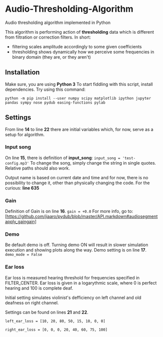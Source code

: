 # Audio-Thresholding-Algorithm
Audio thresholding algorithm implemented in Python

This algorithm is performing action of __thresholding__ data which is different from filtration or correction filters. In short: 
* filtering scales amplitude accordingly to some given coefficients
* thresholding shows dynamically how we perceive some frequencies in binary domain (they are, or they aren't) 


## Installation
Make sure, you are using __Python 3__
To start fiddling with this script, install dependencies. Try using this command:

`python -m pip install --user numpy scipy matplotlib ipython jupyter pandas sympy nose pydub easing-functions pylab`

## Settings
From line __14__ to line __22__ there are initial variables which, for now, serve as a setup for algorithm.

### Input song
On line __15__, there is definition of __input_song__:
`input_song = 'test-config.mp3'`
To change the song, simply change the string in single quotes. Relative paths should also work.

Output name is based on current date and time and for now, there is no possibility to change it, other than physically changing the code. For the curious: __line 635__

### Gain
Definition of Gain is on line __16__.
`gain = +0.0`
For more info, go to:
[https://github.com/jiaaro/pydub/blob/master/API.markdown#audiosegmentapply_gaingain]

### Demo
Be default demo is off. Turning demo ON will result in slower simulation execution and showing plots along the way.
Demo setting is on line __17__.
`demo_mode = False`

### Ear loss
Ear loss is measured hearing threshold for frequencies specified in FILTER_CENTER.
Ear loss is given in a logarythmic scale, where 0 is perfect hearing and 100 is complete deaf.

Initial setting simulates violinist's defficiency on left channel and old deafness on right channel.

Settings can be found on lines __21__ and __22__.

`left_ear_loss = [10, 20, 80, 50, 15, 10, 0, 0]`

`right_ear_loss = [0, 0, 0, 20, 40, 60, 75, 100]`
